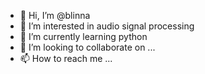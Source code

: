 - 👋 Hi, I’m @blinna
- 👀 I’m interested in audio signal processing
- 🌱 I’m currently learning python
- 💞️ I’m looking to collaborate on ...
- 📫 How to reach me ...

<!---
blinna/blinna is a ✨ special ✨ repository because its `README.md` (this file) appears on your GitHub profile.
You can click the Preview link to take a look at your changes.
--->
